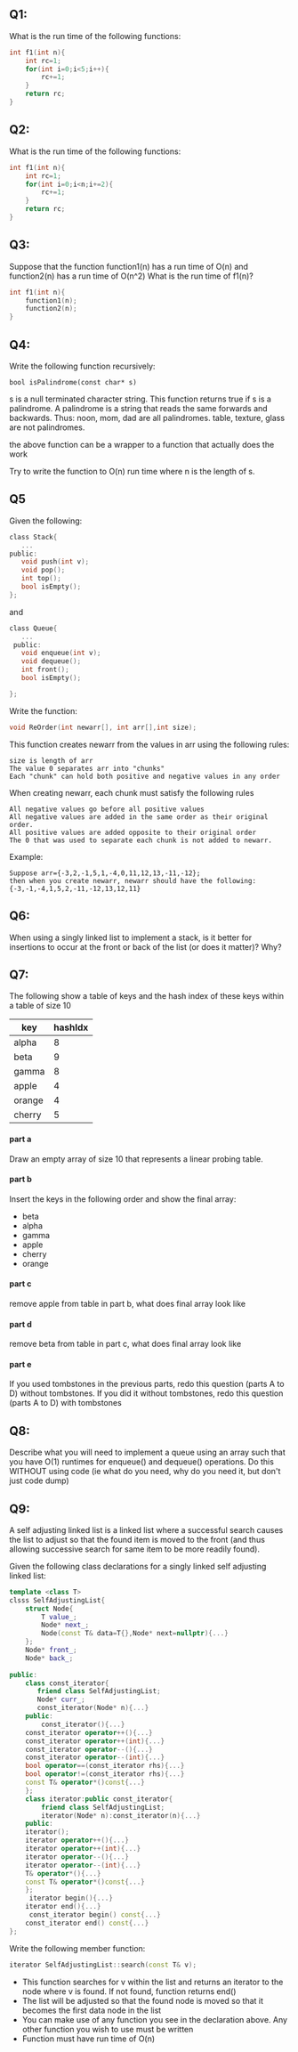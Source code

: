 ## Q1:

What is the run time of the following functions:

```c
int f1(int n){
    int rc=1;
    for(int i=0;i<5;i++){
        rc+=1;
    }
    return rc;
}
```


## Q2:

What is the run time of the following functions:

```c
int f1(int n){
    int rc=1;
    for(int i=0;i<n;i+=2){
        rc+=1;
    }
    return rc;
}
```
## Q3:

Suppose that the function function1(n) has a run time of O(n) and function2(n) has a run time of O(n^2)  What is the run time of f1(n)?

```c
int f1(int n){
    function1(n);
    function2(n);
}
```

## Q4:

Write the following function recursively:

```
bool isPalindrome(const char* s)
```
s is a null terminated character string.  This function returns true if s is a palindrome.  A palindrome is a string that reads the same forwards and backwards.  Thus:   noon, mom, dad are all palindromes.   table, texture, glass are not palindromes.

the above function can be a wrapper to a function that actually does the work

Try to write the function to O(n) run time where n is the length of s.

## Q5
Given the following:

```c
class Stack{
   ...
public:
   void push(int v);      
   void pop();           
   int top();            
   bool isEmpty();        
};
```
 and
```c
class Queue{
   ...
 public:
   void enqueue(int v);
   void dequeue();
   int front();
   bool isEmpty();   

};
```
Write the function:
```c 
void ReOrder(int newarr[], int arr[],int size);
```


This function creates newarr from the values in arr using the following rules:

```
size is length of arr
The value 0 separates arr into "chunks"
Each "chunk" can hold both positive and negative values in any order
```

When creating newarr, each chunk must satisfy the following rules

```
All negative values go before all positive values
All negative values are added in the same order as their original order.
All positive values are added opposite to their original order
The 0 that was used to separate each chunk is not added to newarr.
```

Example:
 
```
Suppose arr={-3,2,-1,5,1,-4,0,11,12,13,-11,-12};
then when you create newarr, newarr should have the following:
{-3,-1,-4,1,5,2,-11,-12,13,12,11}
```


## Q6:

When using a singly linked list to implement a stack, is it better for insertions to occur at the front or back of the list (or does it matter)?  Why?


## Q7:
The following show a table of keys and the hash index of these keys within a table of size 10

| key | hashIdx |
|---|---|
| alpha | 8|
| beta | 9|
| gamma | 8|
| apple | 4 |
| orange | 4 | 
| cherry | 5 |


#### part a

Draw an empty array of size 10 that represents a linear probing table.

#### part b
Insert the keys in the following order and show the final array:

* beta
* alpha
* gamma
* apple
* cherry
* orange


#### part c

remove apple from table in part b, what does final array look like

#### part d

remove beta from table in part c, what does final array look like

#### part e

If you used tombstones in the previous parts, redo this question (parts A to D) without tombstones.  If you did it without tombstones, redo this question (parts A to D)  with tombstones 

## Q8:

Describe what you will need to implement a queue using an array such that you have O(1) runtimes for enqueue() and dequeue() operations.  Do this WITHOUT using code (ie what do you need, why do you need it, but don't just code dump)

## Q9:

A self adjusting linked list is a linked list where a successful search causes the list to adjust so that the found item is moved to the front (and thus allowing successive search for same item to be more readily found).
 
Given the following class declarations for a singly linked self adjusting linked list:
 
```cpp
template <class T>
clsss SelfAdjustingList{
    struct Node{
        T value_;
        Node* next_;
        Node(const T& data=T{},Node* next=nullptr){...}
    };
    Node* front_;
    Node* back_;
 
public:
    class const_iterator{
       friend class SelfAdjustingList;
       Node* curr_;
       const_iterator(Node* n){...}
    public:
        const_iterator(){...}
	const_iterator operator++(){...}
	const_iterator operator++(int){...}
	const_iterator operator--(){...}
	const_iterator operator--(int){...}
	bool operator==(const_iterator rhs){...}
	bool operator!=(const_iterator rhs){...}
	const T& operator*()const{...}
    };
    class iterator:public const_iterator{
        friend class SelfAdjustingList;
        iterator(Node* n):const_iterator(n){...}
    public:
	iterator();
	iterator operator++(){...}
	iterator operator++(int){...}
	iterator operator--(){...}
	iterator operator--(int){...}
	T& operator*(){...}
	const T& operator*()const{...}
    };
     iterator begin(){...}
    iterator end(){...}
     const_iterator begin() const{...}
    const_iterator end() const{...}
};
```

Write the following member function:
```cpp 
iterator SelfAdjustingList::search(const T& v);
```
* This function searches for v within the list and returns an iterator to the node where v is found.  If not found, function returns end()
* The list will be adjusted so that the found node is moved so that it becomes the first data node in the list
* You can make use of any function you see in the declaration above.  Any other function you wish to use must be written
* Function must have run time of O(n)


